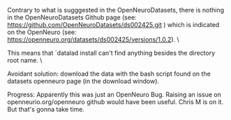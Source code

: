 Contrary to what is sugggested in the OpenNeuroDatasets, there is nothing in the OpenNeuroDatasets Github page (see: https://github.com/OpenNeuroDatasets/ds002425.git ) which is indicated on the OpenNeuro (see: https://openneuro.org/datasets/ds002425/versions/1.0.2). \ 

This means that `datalad install can't find anything besides the directory root name. \

Avoidant solution: download the data with the bash script found on the datasets openneuro page (in the download window). 

Progress: Apparently this was just an OpenNeuro Bug. Raising an issue on openneurio.org/openneuro github would have been useful. Chris M is on it. But that's gonna take time. 
